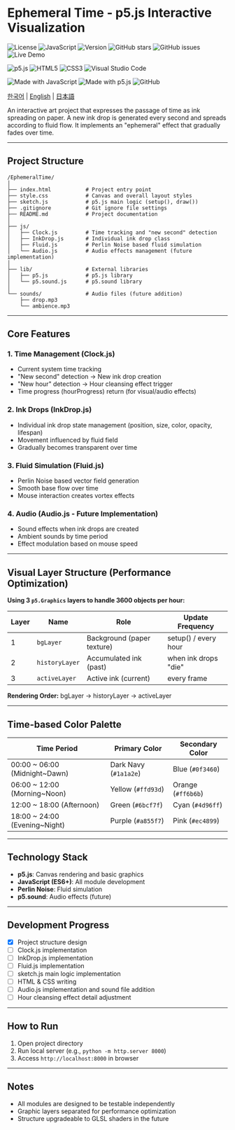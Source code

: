 # Ephemeral Time - p5.js Interactive Visualization

![License](https://img.shields.io/badge/License-MIT-blue.svg) ![JavaScript](https://img.shields.io/badge/JavaScript-F7DF1E?logo=javascript&logoColor=000) ![Version](https://img.shields.io/badge/Version-0.1.0-blue) ![GitHub stars](https://img.shields.io/github/stars/salieri009/EphemeralTime) ![GitHub issues](https://img.shields.io/github/issues/salieri009/EphemeralTime) ![Live Demo](https://img.shields.io/badge/Live%20Demo-View%20Here-brightgreen)

![p5.js](https://img.shields.io/badge/p5%20js-ED225D?style=for-the-badge&logo=p5dotjs&logoColor=white) ![HTML5](https://img.shields.io/badge/HTML5-E34F26?style=for-the-badge&logo=html5&logoColor=white) ![CSS3](https://img.shields.io/badge/CSS3-1572B6?style=for-the-badge&logo=css3&logoColor=white) ![Visual Studio Code](https://img.shields.io/badge/Visual_Studio_Code-0078D4?style=for-the-badge&logo=visual%20studio%20code&logoColor=white)

![Made with JavaScript](https://img.shields.io/badge/Made%20with-JavaScript-F7DF1E?style=for-the-badge&logo=javascript&logoColor=black) ![Made with p5.js](https://img.shields.io/badge/Made%20with-p5.js-ED225D?style=for-the-badge&logo=p5.js&logoColor=white) ![GitHub](https://img.shields.io/badge/GitHub-100000?style=for-the-badge&logo=github&logoColor=white)

[한국어](README.ko.md) | [English](README.en.md) | [日本語](README.ja.md)

An interactive art project that expresses the passage of time as ink spreading on paper.
A new ink drop is generated every second and spreads according to fluid flow. It implements an "ephemeral" effect that gradually fades over time.

---

## Project Structure

```
/EphemeralTime/
│
├── index.html           # Project entry point
├── style.css            # Canvas and overall layout styles
├── sketch.js            # p5.js main logic (setup(), draw())
├── .gitignore           # Git ignore file settings
├── README.md            # Project documentation
│
├── js/
│   ├── Clock.js         # Time tracking and "new second" detection
│   ├── InkDrop.js       # Individual ink drop class
│   ├── Fluid.js         # Perlin Noise based fluid simulation
│   └── Audio.js         # Audio effects management (future implementation)
│
├── lib/                 # External libraries
│   ├── p5.js            # p5.js library
│   └── p5.sound.js      # p5.sound library
│
└── sounds/              # Audio files (future addition)
    ├── drop.mp3
    └── ambience.mp3
```

---

## Core Features

### 1. **Time Management (Clock.js)**
- Current system time tracking
- "New second" detection → New ink drop creation
- "New hour" detection → Hour cleansing effect trigger
- Time progress (hourProgress) return (for visual/audio effects)

### 2. **Ink Drops (InkDrop.js)**
- Individual ink drop state management (position, size, color, opacity, lifespan)
- Movement influenced by fluid field
- Gradually becomes transparent over time

### 3. **Fluid Simulation (Fluid.js)**
- Perlin Noise based vector field generation
- Smooth base flow over time
- Mouse interaction creates vortex effects

### 4. **Audio (Audio.js - Future Implementation)**
- Sound effects when ink drops are created
- Ambient sounds by time period
- Effect modulation based on mouse speed

---

## Visual Layer Structure (Performance Optimization)

**Using 3 `p5.Graphics` layers to handle 3600 objects per hour:**

| Layer | Name | Role | Update Frequency |
|-------|------|------|-----------------|
| 1 | `bgLayer` | Background (paper texture) | setup() / every hour |
| 2 | `historyLayer` | Accumulated ink (past) | when ink drops "die" |
| 3 | `activeLayer` | Active ink (current) | every frame |

**Rendering Order:** bgLayer → historyLayer → activeLayer

---

## Time-based Color Palette

| Time Period | Primary Color | Secondary Color |
|-------------|---------------|-----------------|
| 00:00 ~ 06:00 (Midnight~Dawn) | Dark Navy (`#1a1a2e`) | Blue (`#0f3460`) |
| 06:00 ~ 12:00 (Morning~Noon) | Yellow (`#ffd93d`) | Orange (`#ff6b6b`) |
| 12:00 ~ 18:00 (Afternoon) | Green (`#6bcf7f`) | Cyan (`#4d96ff`) |
| 18:00 ~ 24:00 (Evening~Night) | Purple (`#a855f7`) | Pink (`#ec4899`) |

---

## Technology Stack

- **p5.js**: Canvas rendering and basic graphics
- **JavaScript (ES6+)**: All module development
- **Perlin Noise**: Fluid simulation
- **p5.sound**: Audio effects (future)

---

## Development Progress

- [x] Project structure design
- [ ] Clock.js implementation
- [ ] InkDrop.js implementation
- [ ] Fluid.js implementation
- [ ] sketch.js main logic implementation
- [ ] HTML & CSS writing
- [ ] Audio.js implementation and sound file addition
- [ ] Hour cleansing effect detail adjustment

---

## How to Run

1. Open project directory
2. Run local server (e.g., `python -m http.server 8000`)
3. Access `http://localhost:8000` in browser

---

## Notes

- All modules are designed to be testable independently
- Graphic layers separated for performance optimization
- Structure upgradeable to GLSL shaders in the future
